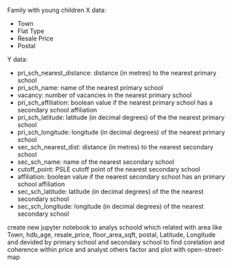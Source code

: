 
Family with young children
X data:
- Town
- Flat Type 
- Resale Price
- Postal

Y data:
- pri_sch_nearest_distance: distance (in metres) to the nearest primary school
- pri_sch_name: name of the nearest primary school
- vacancy: number of vacancies in the nearest primary school
- pri_sch_affiliation: boolean value if the nearest primary school has a secondary school affiliation
- pri_sch_latitude: latitude (in decimal degrees) of the the nearest primary school
- pri_sch_longitude: longitude (in decimal degrees) of the nearest primary school
- sec_sch_nearest_dist: distance (in metres) to the nearest secondary school
- sec_sch_name: name of the nearest secondary school
- cutoff_point: PSLE cutoff point of the nearest secondary school
- affiliation: boolean value if the nearest secondary school has an primary school affiliation
- sec_sch_latitude: latitude (in decimal degrees) of the the nearest secondary school
- sec_sch_longitude: longitude (in decimal degrees) of the nearest secondary school


create new jupyter notebook to analys schoold which related with area like Town, hdb_age, resale_price, floor_area_sqft, postal, Latitude, Longitude and devided by primary school and secondary school to find corelation and coherence within price and analyst others factor and plot with open-street-map